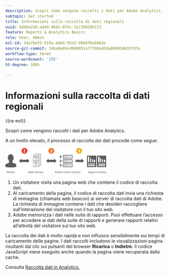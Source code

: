 ```yaml
---
description: Scopri come vengono raccolti i dati per Adobe Analytics.
subtopic: Get started
title: Informazioni sulla raccolta di dati regionali
uuid: 4dd9a23d-ad49-4841-8f4c-32c3993851f2
feature: Reports & Analytics Basics
role: User, Admin
exl-id: 34a7be55-519a-4e04-95a3-99b0f6e04b3e
source-git-commit: 34ba0e09cd909951a777b0ad3da080958633f97e
workflow-type: tm+mt
source-wordcount: '155'
ht-degree: 100%

---
```


# Informazioni sulla raccolta di dati regionali

{{ra-eol}}

Scopri come vengono raccolti i dati per Adobe Analytics.

A un livello elevato, il processo di raccolta dei dati procede come segue:

![](assets/data_collection.png)

1. Un visitatore visita una pagina web che contiene il codice di raccolta dati.
1. Al caricamento della pagina, il codice di raccolta dati invia una richiesta di immagine (chiamata web beacon) ai server di raccolta dati di Adobe. La richiesta di immagine contiene i dati che desideri raccogliere sull’interazione del visitatore con il tuo sito web.
1. Adobe memorizza i dati nelle suite di rapporti. Puoi effettuare l’accesso per accedere ai dati della suite di rapporti e generare rapporti relativi all’attività del visitatore sul tuo sito web.

La raccolta dei dati è molto rapida e non influisce sensibilmente sui tempi di caricamento delle pagine. I dati raccolti includono le visualizzazioni pagina risultanti dal clic sui pulsanti del browser **Ricarica** o **Indietro**. Il codice JavaScript viene eseguito anche quando la pagina viene recuperata dalla cache.

Consulta [Raccolta dati in Analytics.](/help/import/home.md)
